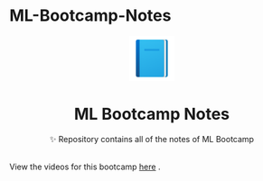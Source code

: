 # ML-Bootcamp-Notes
<p align="center">
 <img alt="Project logo" height="80" src="https://raw.githubusercontent.com/iamrahulmahato/call-list/main/static/img/add-readme.png">
</p>
<h1 align="center">ML Bootcamp Notes</h1>

<div align="center">
  ✨ Repository contains all of the notes of ML Bootcamp
</div>

<br />



View the videos for this bootcamp [here](https://www.youtube.com/watch?v=ycvSMpsg7qk&list=PLyzHIYrZBplo3K0dNUqppd2ynnoZPD6N1)
.



